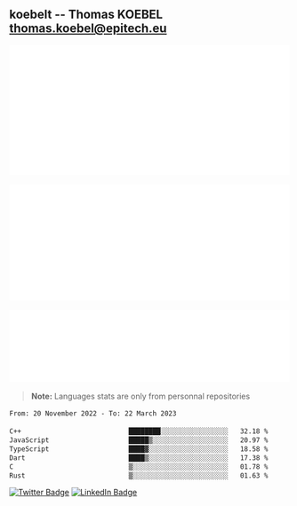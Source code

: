 ## koebelt -- Thomas KOEBEL <thomas.koebel@epitech.eu>

<!-- On github since 2018-->


![Metrics](/metrics.classic.svg)



<!--![Metrics](/metrics.plugin.introduction.repository.svg)-->
![Metrics](/metrics.plugin.isocalendar.svg)



![Metrics](/metrics.plugin.languages.svg)

> **Note:** Languages stats are only from personnal repositories

<!--START_SECTION:waka-->

```text
From: 20 November 2022 - To: 22 March 2023

C++                           ████████░░░░░░░░░░░░░░░░░   32.18 %
JavaScript                    █████▒░░░░░░░░░░░░░░░░░░░   20.97 %
TypeScript                    ████▓░░░░░░░░░░░░░░░░░░░░   18.58 %
Dart                          ████▒░░░░░░░░░░░░░░░░░░░░   17.38 %
C                             ▒░░░░░░░░░░░░░░░░░░░░░░░░   01.78 %
Rust                          ▒░░░░░░░░░░░░░░░░░░░░░░░░   01.63 %
```

<!--END_SECTION:waka-->

[![Twitter Badge](https://img.shields.io/badge/Twitter-Profile-informational?style=flat&logo=twitter&logoColor=white&color=1CA2F1)](https://twitter.com/jesuis_roux)
[![LinkedIn Badge](https://img.shields.io/badge/LinkedIn-Profile-informational?style=flat&logo=linkedin&logoColor=white&color=0D76A8)](https://www.linkedin.com/in/koebelt/)
